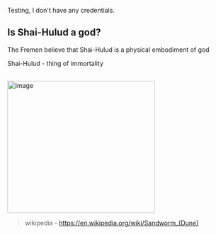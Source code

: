 Testing, I don't have any credentials.

## Is Shai-Hulud a god?
The Fremen believe that Shai-Hulud is a physical embodiment of god 


Shai-Hulud - thing of immortality

<br />
<img width="333" height="298" alt="image" src="https://github.com/user-attachments/assets/2acf21d8-63a8-472a-ade4-445912db1993" />


> wikipedia - https://en.wikipedia.org/wiki/Sandworm_(Dune)